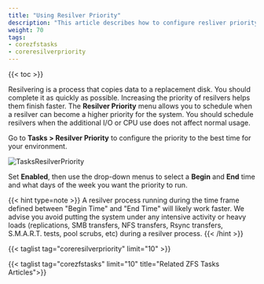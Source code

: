 ```yaml
---
title: "Using Resilver Priority"
description: "This article describes how to configure resliver priority tasks on TrueNAS CORE."
weight: 70
tags:
- corezfstasks
- coreresilverpriority
---
```


{{< toc >}}

Resilvering is a process that copies data to a replacement disk. You should complete it as quickly as possible.
Increasing the priority of resilvers helps them finish faster.
The **Resilver Priority** menu allows you to schedule when a resilver can become a higher priority for the system.
You should schedule resilvers when the additional I/O or CPU use does not affect normal usage.

Go to **Tasks > Resilver Priority** to configure the priority to the best time for your environment.

![TasksResilverPriority](/images/CORE/12.0/TasksResilverPriority.png "Scheduling Resilver Priority Times")

Set **Enabled**, then use the drop-down menus to select a **Begin** and **End** time and what days of the week you want the priority to run.

{{< hint type=note >}} 
A resilver process running during the time frame defined between "Begin Time" and "End Time" will likely work faster.
We advise you avoid putting the system under any intensive activity or heavy loads (replications, SMB transfers, NFS transfers, Rsync transfers, S.M.A.R.T. tests, pool scrubs, etc) during a resilver process. 
{{< /hint >}}

{{< taglist tag="coreresilverpriority" limit="10" >}}

{{< taglist tag="corezfstasks" limit="10" title="Related ZFS Tasks Articles">}}
